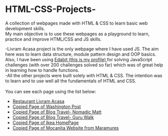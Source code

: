 # HTML-CSS-Projects-
 A collection of webpages made with HTML & CSS to learn basic web development skills. <br>
 My main objective is to use these webpages as a playground to learn, practice and improve HTML/CSS and JS skills.<br>

 -Livram Acasa project is the only webpage where I have used JS. The aim here was to learn data structure, module pattern design and OOP basics. Also, I have been using <a href='https://edabit.com/user/9LDTSLezN3xk4hpAx' target="_blank">Edabit (this is my profile) </a> for solving JavaScript challenges (with over 200 challenges solved so far)  which was of great help in learning how to handle functions.<br>
 -All the other projects were built solely with HTML & CSS. The intention was to learn and to use well all the fundamentals of HTML and CSS.<br>
<br>
You can see each page using the list below:<br>
<ul>
 <li> <a href='https://antoniumoises.github.io/restaurant-livram-acasa/' target='_blank'> Restaurant Livram Acasa </a> </li>
 <li> <a href='https://antoniumoises.github.io/copy-washington-post/' target='_blank'> Copied Page of Washington Post </a> </li>
 <li> <a href='https://antoniumoises.github.io/copy-nomadic-travel/' target='_blank'>Copied Page of Blog Travel- Nomadic Matt  </a> </li>
 <li> <a href='https://antoniumoises.github.io/copied-guru-walk/' target='_blank'> Copied Page of Blog Travel- Guru Walk   </a></li>
 <li> <a href='https://antoniumoises.github.io/copied-ikea/' target='_blank'> Copied Page of Ikea HomePage</a> </li>
 <li> <a href='https://antoniumoises.github.io/copied-mocanita/' target='_blank'> Copied Page of Mocanita Website from Maramures </a> </li>
  
</ul>


